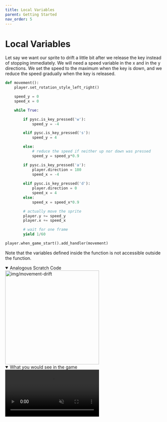 ```yaml
---
title: Local Variables
parent: Getting Started
nav_order: 5
---
```

# Local Variables

Let say we want our sprite to drift a little bit after we release the key instead of stopping immediately. We will need a speed variable in the x and in the y directions. We set the speed to the maximum when the key is down, and we reduce the speed gradually when the key is released. 

```python 
def movement():
    player.set_rotation_style_left_right()

    speed_y = 0
    speed_x = 0

    while True:

        if pysc.is_key_pressed('w'):
            speed_y = -4

        elif pysc.is_key_pressed('s'):
            speed_y = 4

        else:
            # reduce the speed if neither up nor down was pressed
            speed_y = speed_y*0.9

        if pysc.is_key_pressed('a'):
            player.direction = 180
            speed_x = -4
            
        elif pysc.is_key_pressed('d'):
            player.direction = 0
            speed_x = 4
        else:
            speed_x = speed_x*0.9

        # actually move the sprite
        player.y += speed_y
        player.x += speed_x

        # wait for one frame
        yield 1/60 

player.when_game_start().add_handler(movement)

```
Note that the variables defined inside the function is not accessible outside the function. 

<details open markdown="block">
  <summary>
    Analogous Scratch Code
  </summary>
  <img src="{{ site.cdn_url }}img/movement-drift.png" alt="img/movement-drift" width="300"/>
</details>

<details open markdown="block">
  <summary>
    What you would see in the game
  </summary>
  <video autoplay loop muted playsinline style="max-width: 100%;">
    <source src="{{ site.cdn_url }}vid/local-variable_down.mp4" type="video/mp4">
    Your browser does not support the video tag.
    </video>    
</details>


